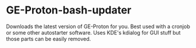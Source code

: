 # GE-Proton-bash-updater
Downloads the latest version of GE-Proton for you.
Best used with a cronjob or some other autostarter software. 
Uses KDE's kdialog for GUI stuff but those parts can be easily removed.
